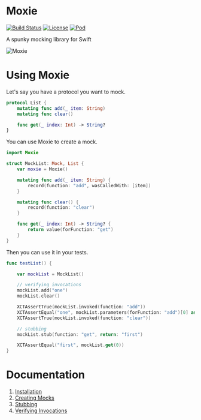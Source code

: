 # Moxie
[![Build Status](https://travis-ci.org/DarthStrom/Moxie.svg?branch=master)](https://travis-ci.org/DarthStrom/Moxie)
[![License](https://img.shields.io/badge/license-MIT-green.svg?style=flat)](https://github.com/DarthStrom/Moxie/blob/master/LICENSE)
[![Pod](https://img.shields.io/cocoapods/v/Moxie.svg)](https://cocoapods.org/pods/Moxie)

A spunky mocking library for Swift

![Moxie](moxie.jpeg)

# Using Moxie

Let's say you have a protocol you want to mock.

```swift
protocol List {
    mutating func add(_ item: String)
    mutating func clear()

    func get(_ index: Int) -> String?
}
```

You can use Moxie to create a mock.

```swift
import Moxie

struct MockList: Mock, List {
    var moxie = Moxie()

    mutating func add(_ item: String) {
        record(function: "add", wasCalledWith: [item])
    }

    mutating func clear() {
        record(function: "clear")
    }

    func get(_ index: Int) -> String? {
        return value(forFunction: "get")
    }
}
```

Then you can use it in your tests.

```swift
func testList() {

    var mockList = MockList()

    // verifying invocations
    mockList.add("one")
    mockList.clear()

    XCTAssertTrue(mockList.invoked(function: "add"))
    XCTAssertEqual("one", mockList.parameters(forFunction: "add")[0] as? String)
    XCTAssertTrue(mockList.invoked(function: "clear"))

    // stubbing
    mockList.stub(function: "get", return: "first")

    XCTAssertEqual("first", mockList.get(0))
}
```

# Documentation
1. [Installation](https://github.com/DarthStrom/Moxie/blob/master/Documentation/1-Installation.md)
2. [Creating Mocks](https://github.com/DarthStrom/Moxie/blob/master/Documentation/2-CreatingMocks.md)
3. [Stubbing](https://github.com/DarthStrom/Moxie/blob/master/Documentation/3-Stubbing.md)
4. [Verifying Invocations](https://github.com/DarthStrom/Moxie/blob/master/Documentation/4-VerifyingInvocations.md)
